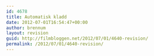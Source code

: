 ```yaml
---
id: 4678
title: Automatisk kladd
date: 2012-07-01T16:54:47+00:00
author: brennum
layout: revision
guid: http://filmbloggen.net/2012/07/01/4640-revision/
permalink: /2012/07/01/4640-revision/
---
```

